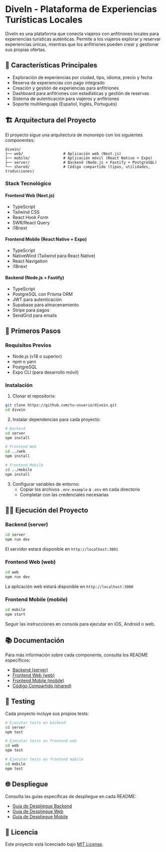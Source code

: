 # DiveIn - Plataforma de Experiencias Turísticas Locales

DiveIn es una plataforma que conecta viajeros con anfitriones locales para experiencias turísticas auténticas. Permite a los viajeros explorar y reservar experiencias únicas, mientras que los anfitriones pueden crear y gestionar sus propias ofertas.

## 🌟 Características Principales

- Exploración de experiencias por ciudad, tipo, idioma, precio y fecha
- Reserva de experiencias con pago integrado
- Creación y gestión de experiencias para anfitriones
- Dashboard para anfitriones con estadísticas y gestión de reservas
- Sistema de autenticación para viajeros y anfitriones
- Soporte multilenguaje (Español, Inglés, Portugués)

## 🏗️ Arquitectura del Proyecto

El proyecto sigue una arquitectura de monorepo con los siguientes componentes:

```
divein/
├── web/                  # Aplicación web (Next.js)
├── mobile/               # Aplicación móvil (React Native + Expo)
├── server/               # Backend (Node.js + Fastify + PostgreSQL)
└── shared/               # Código compartido (tipos, utilidades, traducciones)
```

### Stack Tecnológico

#### Frontend Web (Next.js)
- TypeScript
- Tailwind CSS
- React Hook Form
- SWR/React Query
- i18next

#### Frontend Mobile (React Native + Expo)
- TypeScript
- NativeWind (Tailwind para React Native)
- React Navigation
- i18next

#### Backend (Node.js + Fastify)
- TypeScript
- PostgreSQL con Prisma ORM
- JWT para autenticación
- Supabase para almacenamiento
- Stripe para pagos
- SendGrid para emails

## 🚀 Primeros Pasos

### Requisitos Previos

- Node.js (v18 o superior)
- npm o yarn
- PostgreSQL
- Expo CLI (para desarrollo móvil)

### Instalación

1. Clonar el repositorio:
```bash
git clone https://github.com/tu-usuario/divein.git
cd divein
```

2. Instalar dependencias para cada proyecto:

```bash
# Backend
cd server
npm install

# Frontend Web
cd ../web
npm install

# Frontend Mobile
cd ../mobile
npm install
```

3. Configurar variables de entorno:
   - Copiar los archivos `.env.example` a `.env` en cada directorio
   - Completar con las credenciales necesarias

## 🏃‍♂️ Ejecución del Proyecto

### Backend (server)

```bash
cd server
npm run dev
```
El servidor estará disponible en `http://localhost:3001`

### Frontend Web (web)

```bash
cd web
npm run dev
```
La aplicación web estará disponible en `http://localhost:3000`

### Frontend Mobile (mobile)

```bash
cd mobile
npm start
```
Seguir las instrucciones en consola para ejecutar en iOS, Android o web.

## 📚 Documentación

Para más información sobre cada componente, consulta los README específicos:

- [Backend (server)](./server/README.md)
- [Frontend Web (web)](./web/README.md)
- [Frontend Mobile (mobile)](./mobile/README.md)
- [Código Compartido (shared)](./shared/README.md)

## 🧪 Testing

Cada proyecto incluye sus propios tests:

```bash
# Ejecutar tests en backend
cd server
npm test

# Ejecutar tests en frontend web
cd web
npm test

# Ejecutar tests en frontend mobile
cd mobile
npm test
```

## 🌐 Despliegue

Consulta las guías específicas de despliegue en cada README:
- [Guía de Despliegue Backend](./server/README.md#despliegue)
- [Guía de Despliegue Web](./web/README.md#despliegue)
- [Guía de Despliegue Mobile](./mobile/README.md#despliegue)

## 📝 Licencia

Este proyecto está licenciado bajo [MIT License](LICENSE).
